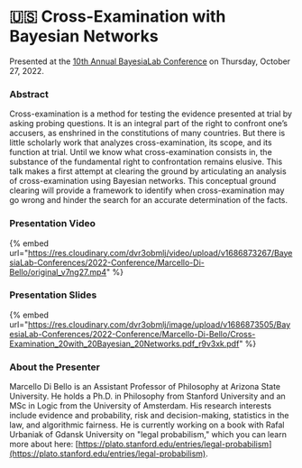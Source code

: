 # 🇺🇸 Cross-Examination with Bayesian Networks

Presented at the [10th Annual BayesiaLab Conference](./) on Thursday, October 27, 2022.&#x20;

### Abstract&#x20;

Cross-examination is a method for testing the evidence presented at trial by asking probing questions. It is an integral part of the right to confront one’s accusers, as enshrined in the constitutions of many countries. But there is little scholarly work that analyzes cross-examination, its scope, and its function at trial. Until we know what cross-examination consists in, the substance of the fundamental right to confrontation remains elusive. This talk makes a first attempt at clearing the ground by articulating an analysis of cross-examination using Bayesian networks. This conceptual ground clearing will provide a framework to identify when cross-examination may go wrong and hinder the search for an accurate determination of the facts.

### Presentation Video&#x20;

{% embed url="https://res.cloudinary.com/dvr3obmlj/video/upload/v1686873267/BayesiaLab-Conferences/2022-Conference/Marcello-Di-Bello/original_v7ng27.mp4" %}

### Presentation Slides

{% embed url="https://res.cloudinary.com/dvr3obmlj/image/upload/v1686873505/BayesiaLab-Conferences/2022-Conference/Marcello-Di-Bello/Cross-Examination_20with_20Bayesian_20Networks.pdf_r9v3xk.pdf" %}

### About the Presenter&#x20;

Marcello Di Bello is an Assistant Professor of Philosophy at Arizona State University. He holds a Ph.D. in Philosophy from Stanford University and an MSc in Logic from the University of Amsterdam. His research interests include evidence and probability, risk and decision-making, statistics in the law, and algorithmic fairness. He is currently working on a book with Rafal Urbaniak of Gdansk University on "legal probabilism," which you can learn more about here: [https://plato.stanford.edu/entries/legal-probabilism](https://plato.stanford.edu/entries/legal-probabilism).
